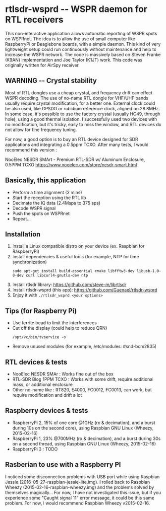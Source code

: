 # rtlsdr-wsprd -- WSPR daemon for RTL receivers

This non-interactive application allows automatic reporting of WSPR spots on WSPRnet. The idea is to allow the use of small computer like RaspberryPi or Beaglebone boards, with a simple daemon. This kind of very lightweight setup could run continuously without maintenance and help to increase the WSPR network. The code is massively based on Steven Franke (K9AN) implementation and Joe Taylor (K1JT) work. This code was originally written for AirSpy receiver.

## WARNING -- Crystal stability

Most of RTL dongles use a cheap crystal, and frequency drift can effect WSPR decoding. The use of no-name RTL dongle for VHF/UHF bands usually require crystal modification, for a better one. External clock could be also used, like GPSDO or rubidium reference clock, aligned on 28.8MHz. 
In some case, it's possible to use the factory crystal (usually HC49, through hole), using a good thermal isolation. I successfully used two devices with no modification, but it's tricky, easy to miss the window, and RTL devices do not allow for fine frequency tuning.

For now, a good option is to buy an RTL device designed for SDR applications and integrating a 0.5ppm TCXO. After many tests, I would recommend this version :

NooElec NESDR SMArt - Premium RTL-SDR w/ Aluminum Enclosure, 0.5PPM TCXO
https://www.nooelec.com/store/nesdr-smart.html

## Basically, this application

- Perform a time alignment (2 mins)
- Start the reception using the RTL lib
- Decimate the IQ data (2.4Msps to 375 sps)
- Decode WSPR signal
- Push the spots on WSPRnet
- Repeat...

## Installation
  1. Install a Linux compatible distro on your device (ex. Raspbian for RaspberryPi)
  1. Install dependencies & useful tools (for example, NTP for time synchronization)
     ```
     sudo apt-get install build-essential cmake libfftw3-dev libusb-1.0-0-dev curl libcurl4-gnutls-dev ntp
     ```
  1. Install rtlsdr library: https://github.com/steve-m/librtlsdr
  1. Install rtlsdr-wsprd (this app): https://github.com/Guenael/rtlsdr-wsprd
  1. Enjoy it with ```./rtlsdr_wsprd <your options>```

## Tips (for Raspberry Pi)
  - Use ferrite bead to limit the interferences
  - Cut off the display (could help to reduce QRN)
    ```
    /opt/vc/bin/tvservice -o
    ``` 
  - Remove unused modules (for example, /etc/modules: #snd-bcm2835)

## RTL devices & tests
  - NooElec NESDR SMAr : Works fine out of the box
  - RTL-SDR Blog 1PPM TCXO : Works with some drift, require additional mass, or additional enclosure
  - Other no-name like : RT820, E4000, FC0012, FC0013, can work, but require modification and drift a lot

## Raspberry devices & tests
  - RaspberryPi 2, 15% of one core @1GHz (rx & decimation), and a burst during 10s on the second core), using Raspbian GNU Linux (Wheezy, 2015-02-16)
  - RaspberryPi 1, 23% @700MHz (rx & decimation), and a burst during 30s on a second thread, using Raspbian GNU Linux (Wheezy, 2015-02-16)
  - RaspberryPi 3 : TODO

## Rasberian to use with a Raspberry PI
I noticed some disconnection problems with USB port while using Raspbian Jessie (2016-05-27-raspbian-jessie-lite.img). I rolled back to Raspbian Wheezy (2015-02-16-raspbian-wheezy.img) and the problems solved by themselves magically... For now, I have not investigated this issue, but if you experience some "Caught signal 11" error message, it could be this same problem. For now, I would recommend Raspbian Wheezy v2015-02-16.
